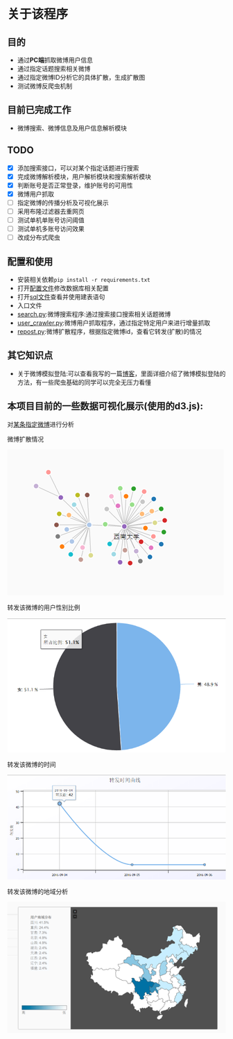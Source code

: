 # 关于该程序
## 目的
- 通过**PC端**抓取微博用户信息
- 通过指定话题搜索相关微博
- 通过指定微博ID分析它的具体扩散，生成扩散图
- 测试微博反爬虫机制


## 目前已完成工作
- 微博搜索、微博信息及用户信息解析模块


## TODO
- [x] 添加搜索接口，可以对某个指定话题进行搜索
- [x] 完成微博解析模块，用户解析模块和搜索解析模块
- [x] 判断账号是否正常登录，维护账号的可用性
- [x] 微博用户抓取
- [ ] 指定微博的传播分析及可视化展示
- [ ] 采用布隆过滤器去重网页
- [ ] 测试单机单账号访问阈值
- [ ] 测试单机多账号访问效果
- [ ] 改成分布式爬虫

## 配置和使用
- 安装相关依赖```pip install -r requirements.txt```
- 打开[配置文件](./config/spider.yaml)修改数据库相关配置
- 打开[sql文件](./config/sql/spider.sql)查看并使用建表语句
- 入口文件 
 - [search.py](./search_run.py):微博搜索程序:通过搜索接口搜索相关话题微博
 - [user_crawler.py](./user_crawler.py):微博用户抓取程序，通过指定特定用户来进行增量抓取
 - [repost.py](./repost.py):微博扩散程序，根据指定微博id，查看它转发(扩散)的情况

## 其它知识点
- 关于微博模拟登陆:可以查看我写的一篇[博客]()，里面详细介绍了微博模拟登陆的方法，有一些爬虫基础的同学可以完全无压力看懂

## 本项目目前的一些数据可视化展示(使用的**d3.js**):
对[某条指定微博](http://weibo.com/1973665271/E6HiqDiCg?refer_flag=1001030103_&type=comment#_rnd1473216182746)进行分析

微博扩散情况

![微博扩散](./img/kuosan.png)

转发该微博的用户性别比例

![用户性别比例](./img/sex.png)

转发该微博的时间

![转发曲线](./img/reposttime.png)

转发该微博的地域分析

![转发地域](./img/diyu.png)
